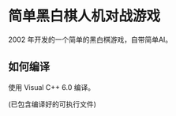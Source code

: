 简单黑白棋人机对战游戏
======================

2002 年开发的一个简单的黑白棋游戏，自带简单AI。

如何编译
--------

使用 Visual C++ 6.0 编译。

(已包含编译好的可执行文件)
